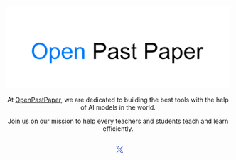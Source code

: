 <p align="center">
  <a href="https://openpastpaper.com/">
  <img width="900" src="https://github.com/open-paper/.github/blob/main/opplogo2.png"></a>
</p>

<div align="center">

At [OpenPastPaper](https://openpastpaper.com), we are dedicated to building the best tools with the help of AI models in the world. 

Join us on our mission to help every teachers and students teach and learn efficiently.
  
<br>

  <a href="https://github.com/openpastpaper" style="text-decoration:none;">
    <img src="https://github.com/ultralytics/assets/raw/main/social/logo-social-github.png" width="3%" alt="" /></a>
  <img src="https://github.com/ultralytics/assets/raw/main/social/logo-transparent.png" width="3%" alt="" />
  <a href="https://www.linkedin.com/company/openpastpaper" style="text-decoration:none;">
    <img src="https://github.com/ultralytics/assets/raw/main/social/logo-social-linkedin.png" width="3%" alt="" /></a>
  <img src="https://github.com/ultralytics/assets/raw/main/social/logo-transparent.png" width="3%" alt="" />
  <a href="https://twitter.com/openpastpaper" style="text-decoration:none;">
    <img src="https://github.com/ultralytics/assets/raw/main/social/logo-social-twitter.png" width="3%" alt="" /></a>
  <img src="https://github.com/ultralytics/assets/raw/main/social/logo-transparent.png" width="3%" alt="" />
  <a href="https://www.instagram.com/openpastpaper/" style="text-decoration:none;">
    <img src="https://github.com/ultralytics/assets/raw/main/social/logo-social-instagram.png" width="3%" alt="" /></a>

</div>
